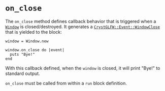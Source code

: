 # `on_close`

The `on_close` method defines callback behavior that is triggered when a [`Window`](/deep-dive/window.md) is closed/destroyed. It generates a [`CrystGLFW::Event::WindowClose`](/deep-dive/events/windowclose.md) that is yielded to the block:

```crystal
window = Window.new

window.on_close do |event|
  puts "Bye!"
end
```

With this callback defined, when the `window` is closed, it will print "Bye!" to standard output.

`on_close` must be called from within a `run` block definition.